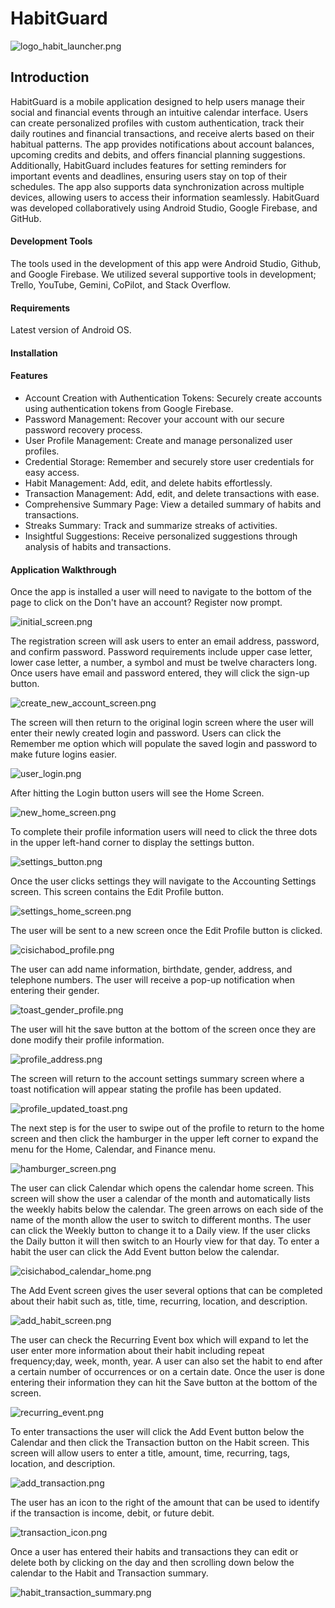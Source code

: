 # **HabitGuard**
![logo_habit_launcher.png](app/src/main/res/drawable/logo_habit_launcher.png)

## Introduction

HabitGuard is a mobile application designed to help users manage their social and financial events
through an intuitive calendar interface. Users can create personalized profiles with custom
authentication, track their daily routines and financial transactions, and receive alerts based on
their habitual patterns. The app provides notifications about account balances, upcoming credits
and debits, and offers financial planning suggestions. Additionally, HabitGuard includes features
for setting reminders for important events and deadlines, ensuring users stay on top of their 
schedules. The app also supports data synchronization across multiple devices, allowing users to
access their information seamlessly. HabitGuard was developed collaboratively using Android 
Studio, Google Firebase, and GitHub.

#### Development Tools
The tools used in the development of this app were Android Studio, Github, and Google Firebase. 
We utilized several supportive tools in development; Trello, YouTube, Gemini, CoPilot, and Stack
Overflow.

#### Requirements
   Latest version of Android OS.
#### Installation


#### Features
* Account Creation with Authentication Tokens: Securely create accounts using
authentication tokens from Google Firebase.
* Password Management: Recover your account with our secure password recovery process.
* User Profile Management: Create and manage personalized user profiles.
* Credential Storage: Remember and securely store user credentials for easy access.
* Habit Management: Add, edit, and delete habits effortlessly.
* Transaction Management: Add, edit, and delete transactions with ease.
* Comprehensive Summary Page: View a detailed summary of habits and transactions.
* Streaks Summary: Track and summarize streaks of activities.
* Insightful Suggestions: Receive personalized suggestions through analysis of habits
and transactions.

  
#### Application Walkthrough
Once the app is installed a user will need to navigate to the bottom of the page to click on the 
Don't have an account? Register now prompt.

![initial_screen.png](app/src/main/res/drawable/initial_screen.png)

The registration screen will ask users to enter an email address, password, and confirm password.
Password requirements include upper case letter, lower case letter, a number, a symbol and 
must be twelve characters long. Once users have email and password entered, they will click the
sign-up button.

![create_new_account_screen.png](app/src/main/res/drawable/create_new_account_screen.png)

The screen will then return to the original login screen where the user will enter their 
newly created login and password. Users can click the Remember me option which will populate 
the saved login and password to make future logins easier.

![user_login.png](app/src/main/res/drawable/user_login.png)

After hitting the Login button users will see the Home Screen.

![new_home_screen.png](app/src/main/res/drawable/new_home_screen.png)

To complete their profile information users will need to click the three dots in the 
upper left-hand corner to display the settings button.

![settings_button.png](app/src/main/res/drawable/settings_button.png)

Once the user clicks settings they will navigate to the Accounting Settings screen. This screen
contains the Edit Profile button.

![settings_home_screen.png](app/src/main/res/drawable/settings_home_screen.png)

The user will be sent to a new screen once the Edit Profile button is clicked.

![cisichabod_profile.png](app/src/main/res/drawable/cisichabod_profile.png)

The user can add name information, birthdate, gender, address, and telephone numbers. 
The user will receive a pop-up notification when entering their gender.

![toast_gender_profile.png](app/src/main/res/drawable/toast_gender_profile.png)

The user will hit the save button at the bottom of the screen once they are done
modify their profile information.

![profile_address.png](app/src/main/res/drawable/profile_address.png)

The screen will return to the account settings summary screen where a toast notification will appear
stating the profile has been updated.

![profile_updated_toast.png](app/src/main/res/drawable/profile_updated_toast.png)

The next step is for the user to swipe out of the profile to return to the home screen and then click 
the hamburger in the upper left corner to expand the menu for the Home, Calendar, and Finance menu.

![hamburger_screen.png](app/src/main/res/drawable/hamburger_screen.png)

The user can click Calendar which opens the calendar home screen. This screen will 
show the user a calendar of the month and automatically lists the weekly habits below
the calendar. The green arrows on each side of the name of the month allow the user to 
switch to different months. The user can click the Weekly button to change it to a Daily
view. If the user clicks the Daily button it will then switch to an Hourly view for that
day. To enter a habit the user can click the Add Event button below the calendar.

![cisichabod_calendar_home.png](app/src/main/res/drawable/cisichabod_calendar_home.png)

The Add Event screen gives the user several options that can be completed about their 
habit such as, title, time, recurring, location, and description.

![add_habit_screen.png](app/src/main/res/drawable/add_habit_screen.png)

The user can check the Recurring Event box which will expand to let the user enter more
information about their habit including repeat frequency;day, week, month, year. A user 
can also set the habit to end after a certain number of occurrences or on a certain date.
Once the user is done entering their information they can hit the Save button at the bottom
of the screen.

![recurring_event.png](app/src/main/res/drawable/recurring_event.png)

To enter transactions the user will click the Add Event button below the Calendar
and then click the Transaction button on the Habit screen. This screen will allow
users to enter a title, amount, time, recurring, tags, location, and description.

![add_transaction.png](app/src/main/res/drawable/add_transaction.png)

The user has an icon to the right of the amount that can be used to identify if the 
transaction is income, debit, or future debit.

![transaction_icon.png](app/src/main/res/drawable/transaction_icon.png)

Once a user has entered their habits and transactions they can edit or delete both by clicking
on the day and then scrolling down below the calendar to the Habit and Transaction
summary.

![habit_transaction_summary.png](app/src/main/res/drawable/habit_transaction_summary.png)



